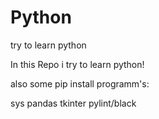 # Python
try to learn python

In this Repo i try to learn python!

also some pip install programm's:

sys    pandas    tkinter    pylint/black
